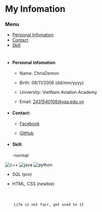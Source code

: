 
# My Infomation

### Menu
  - [Persional Infomation](#Persional-Infomation)
  - [Contact](#Contact)
  - [Skill](#Skill)

#

- #### Persional Infomation

  - Name: ChrisDemon    

  - Birth: 08/11/2006 (dd/mm/yyyy)  

  - University: VietNam Aviation Academy    

  - Email: 2431540106@vaa.edu.vn

- #### Contact:

  - [Facebook](https://www.facebook.com/Longpogba06)    

  - [GitHub](https://github.com/ChrisDemon0811)

- #### Skill:
  -normal:
  
![c++](https://skillicons.dev/icons?i=cpp)
![java](https://skillicons.dev/icons?i=java)
![python](https://skillicons.dev/icons?i=py)

  - SQL (pro)

  - HTML, CSS (newbie)

 #

```sh

    Life is not fair, get used to it

```




